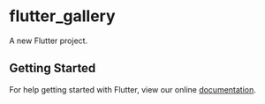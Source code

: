# flutter_gallery

A new Flutter project.

## Getting Started

For help getting started with Flutter, view our online
[documentation](http://flutter.io/).
